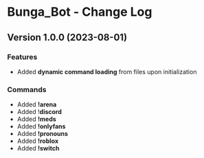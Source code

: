 # Bunga_Bot - Change Log

## Version 1.0.0 (2023-08-01)

### Features
+ Added **dynamic command loading** from files upon initialization

### Commands
+ Added **!arena**
+ Added !**discord**
+ Added **!meds**
+ Added **!onlyfans**
+ Added **!pronouns**
+ Added **!roblox**
+ Added **!switch**
